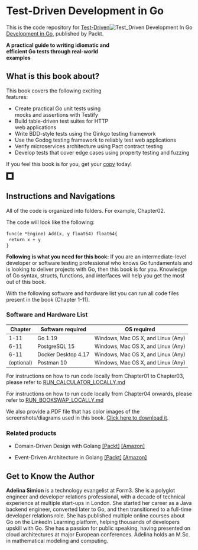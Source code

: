 # Test-Driven Development in Go

<a href="https://www.amazon.com/dp/1803247878"><img src="https://m.media-amazon.com/images/I/41oT4utXBhL._SX403_BO1,204,203,200_.jpg" alt="Test_Driven Development In Go" height="256px" align="right"></a>

This is the code repository for [Test-Driven Development in Go](https://www.amazon.com/dp/1803247878), published by Packt.

**A practical guide to writing idiomatic and efficient Go tests through real-world examples**

## What is this book about?

This book covers the following exciting features:
* Create practical Go unit tests using mocks and assertions with Testify
* Build table-driven test suites for HTTP web applications
* Write BDD-style tests using the Ginkgo testing framework
* Use the Godog testing framework to reliably test web applications
* Verify microservices architecture using Pact contract testing
* Develop tests that cover edge cases using property testing and fuzzing

If you feel this book is for you, get your [copy](https://www.amazon.com/dp/1803247878) today!

<a href="https://www.packtpub.com/?utm_source=github&utm_medium=banner&utm_campaign=GitHubBanner"><img src="https://raw.githubusercontent.com/PacktPublishing/GitHub/master/GitHub.png" 
alt="https://www.packtpub.com/" border="5" /></a>

## Instructions and Navigations
All of the code is organized into folders. For example, Chapter02.

The code will look like the following:
```
func(e *Engine) Add(x, y float64) float64{
 return x + y
}
```

**Following is what you need for this book:**
If you are an intermediate-level developer or software testing professional who knows Go fundamentals and is looking to deliver projects with Go, then this book is for you. Knowledge of Go syntax, structs, functions, and interfaces will help you get the most out of this book.

With the following software and hardware list you can run all code files present in the book (Chapter 1-11).
### Software and Hardware List
| Chapter | Software required | OS required |
| -------- | ------------------------------------ | ----------------------------------- |
| 1-11 | Go 1.19 | Windows, Mac OS X, and Linux (Any) |
| 6-11 | PostgreSQL 15 | Windows, Mac OS X, and Linux (Any) |
| 6-11 | Docker Desktop 4.17 | Windows, Mac OS X, and Linux (Any) |
| (optional) | Postman 10  | Windows, Mac OS X, and Linux (Any) |

For instructions on how to run code locally from Chapter01 to Chapter03, please refer to [RUN_CALCULATOR_LOCALLY.md](https://github.com/PacktPublishing/Test-Driven-Development-in-Go/blob/main/RUN_CALCULATOR_LOCALLY.md)

For instructions on how to run code locally from Chapter04 onwards, please refer to [RUN_BOOKSWAP_LOCALLY.md](https://github.com/PacktPublishing/Test-Driven-Development-in-Go/blob/main/RUN_BOOKSWAP_LOCALLY.md)

We also provide a PDF file that has color images of the screenshots/diagrams used in this book. [Click here to download it](https://packt.link/KFZWx).

### Related products
* Domain-Driven Design with Golang [[Packt]](https://www.packtpub.com/product/domain-driven-design-with-golang/9781804613450?utm_source=github&utm_medium=repository&utm_campaign=9781804613450) [[Amazon]](https://www.amazon.com/dp/1804613452)

* Event-Driven Architecture in Golang [[Packt]](https://www.packtpub.com/product/event-driven-architecture-in-golang/9781803238012?utm_source=github&utm_medium=repository&utm_campaign=9781803238012) [[Amazon]](https://www.amazon.com/dp/1803238011)


## Get to Know the Author
**Adelina Simion**
 is a technology evangelist at Form3. She is a polyglot engineer and developer relations professional, with a decade of technical experience at multiple start-ups in London. She started her career as a Java backend engineer, converted later to Go, and then transitioned to a full-time developer relations role. She has published multiple online courses about Go on the LinkedIn Learning platform, helping thousands of developers upskill with Go. She has a passion for public speaking, having presented on cloud architectures at major European conferences. Adelina holds an M.Sc. in mathematical modeling and computing.
